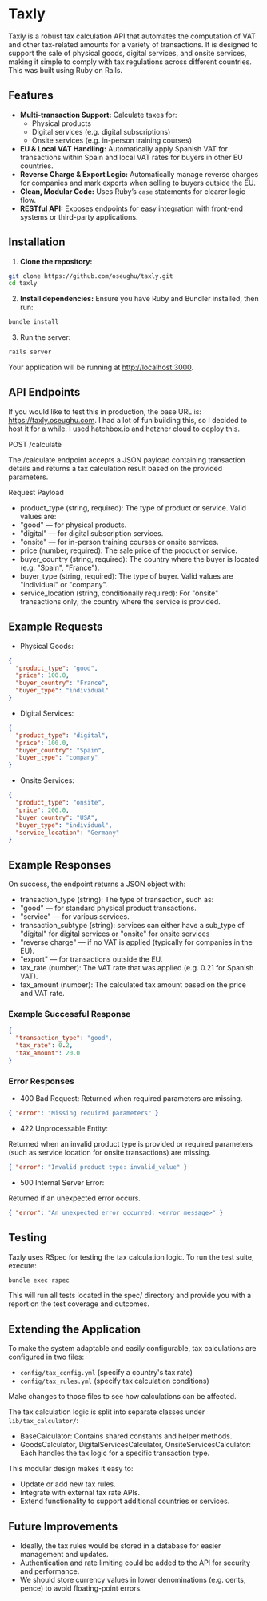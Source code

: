 # Taxly

Taxly is a robust tax calculation API that automates the computation of VAT and other tax-related amounts for a variety of transactions. It is designed to support the sale of physical goods, digital services, and onsite services, making it simple to comply with tax regulations across different countries. This was built using Ruby on Rails.

## Features

- **Multi-transaction Support:** Calculate taxes for:
  - Physical products
  - Digital services (e.g. digital subscriptions)
  - Onsite services (e.g. in-person training courses)
- **EU & Local VAT Handling:** Automatically apply Spanish VAT for transactions within Spain and local VAT rates for buyers in other EU countries.
- **Reverse Charge & Export Logic:** Automatically manage reverse charges for companies and mark exports when selling to buyers outside the EU.
- **Clean, Modular Code:** Uses Ruby’s `case` statements for clearer logic flow.
- **RESTful API:** Exposes endpoints for easy integration with front-end systems or third-party applications.

## Installation

1. **Clone the repository:**

```bash
git clone https://github.com/oseughu/taxly.git
cd taxly

```

2. **Install dependencies:**
   Ensure you have Ruby and Bundler installed, then run:

```bash
bundle install
```

3. Run the server:

```bash
rails server
```

Your application will be running at <http://localhost:3000>.

## API Endpoints

If you would like to test this in production, the base URL is: <https://taxly.oseughu.com>. I had a lot of fun building this, so I decided to host it for a while. I used hatchbox.io and hetzner cloud to deploy this.

POST /calculate

The /calculate endpoint accepts a JSON payload containing transaction details and returns a tax calculation result based on the provided parameters.

Request Payload

- product_type (string, required):
  The type of product or service. Valid values are:
- "good" — for physical products.
- "digital" — for digital subscription services.
- "onsite" — for in-person training courses or onsite services.
- price (number, required):
  The sale price of the product or service.
- buyer_country (string, required):
  The country where the buyer is located (e.g. "Spain", "France").
- buyer_type (string, required):
  The type of buyer. Valid values are "individual" or "company".
- service_location (string, conditionally required):
  For "onsite" transactions only; the country where the service is provided.

## Example Requests

- Physical Goods:

```json
{
  "product_type": "good",
  "price": 100.0,
  "buyer_country": "France",
  "buyer_type": "individual"
}
```

- Digital Services:

```json
{
  "product_type": "digital",
  "price": 100.0,
  "buyer_country": "Spain",
  "buyer_type": "company"
}
```

- Onsite Services:

```json
{
  "product_type": "onsite",
  "price": 200.0,
  "buyer_country": "USA",
  "buyer_type": "individual",
  "service_location": "Germany"
}
```

## Example Responses

On success, the endpoint returns a JSON object with:

- transaction_type (string):
  The type of transaction, such as:
- "good" — for standard physical product transactions.
- "service" — for various services.
- transaction_subtype (string):
  services can either have a sub_type of "digital" for digital services or "onsite" for onsite services
- "reverse charge" — if no VAT is applied (typically for companies in the EU).
- "export" — for transactions outside the EU.
- tax_rate (number):
  The VAT rate that was applied (e.g. 0.21 for Spanish VAT).
- tax_amount (number):
  The calculated tax amount based on the price and VAT rate.

### Example Successful Response

```json
{
  "transaction_type": "good",
  "tax_rate": 0.2,
  "tax_amount": 20.0
}
```

### Error Responses

- 400 Bad Request:
  Returned when required parameters are missing.

```json
{ "error": "Missing required parameters" }
```

- 422 Unprocessable Entity:

Returned when an invalid product type is provided or required parameters (such as service location for onsite transactions) are missing.

```json
{ "error": "Invalid product type: invalid_value" }
```

- 500 Internal Server Error:

Returned if an unexpected error occurs.

```json
{ "error": "An unexpected error occurred: <error_message>" }
```

## Testing

Taxly uses RSpec for testing the tax calculation logic. To run the test suite, execute:

```bash
bundle exec rspec
```

This will run all tests located in the spec/ directory and provide you with a report on the test coverage and outcomes.

## Extending the Application

To make the system adaptable and easily configurable, tax calculations are configured in two files:

- `config/tax_config.yml` (specify a country's tax rate)
- `config/tax_rules.yml` (specify tax calculation conditions)

Make changes to those files to see how calculations can be affected.

The tax calculation logic is split into separate classes under `lib/tax_calculator/`:

- BaseCalculator: Contains shared constants and helper methods.
- GoodsCalculator, DigitalServicesCalculator, OnsiteServicesCalculator: Each handles the tax logic for a specific transaction type.

This modular design makes it easy to:

- Update or add new tax rules.
- Integrate with external tax rate APIs.
- Extend functionality to support additional countries or services.

## Future Improvements

- Ideally, the tax rules would be stored in a database for easier management and updates.
- Authentication and rate limiting could be added to the API for security and performance.
- We should store currency values in lower denominations (e.g. cents, pence) to avoid floating-point errors.

